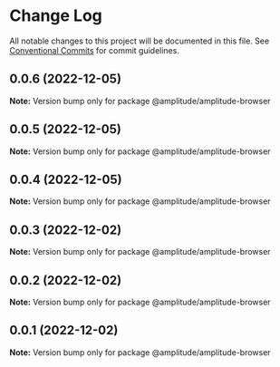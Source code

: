 # Change Log

All notable changes to this project will be documented in this file.
See [Conventional Commits](https://conventionalcommits.org) for commit guidelines.

## 0.0.6 (2022-12-05)

**Note:** Version bump only for package @amplitude/amplitude-browser





## 0.0.5 (2022-12-05)

**Note:** Version bump only for package @amplitude/amplitude-browser





## 0.0.4 (2022-12-05)

**Note:** Version bump only for package @amplitude/amplitude-browser





## 0.0.3 (2022-12-02)

**Note:** Version bump only for package @amplitude/amplitude-browser





## 0.0.2 (2022-12-02)

**Note:** Version bump only for package @amplitude/amplitude-browser





## 0.0.1 (2022-12-02)

**Note:** Version bump only for package @amplitude/amplitude-browser
